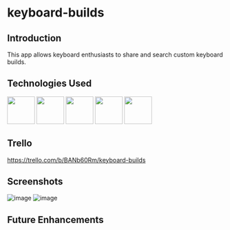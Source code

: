 # keyboard-builds

## Introduction
This app allows keyboard enthusiasts to share and search custom keyboard builds.

## Technologies Used
<img src="https://cdn.iconscout.com/icon/free/png-256/html5-40-1175193.png" width="64" height="64"/> <img src="https://cdn.iconscout.com/icon/free/png-256/css-37-226088.png" width="64" height="64"/> <img src="https://cdn.iconscout.com/icon/premium/png-256-thumb/python-4296046-3563381.png" width="64" height="64"/> <img src="https://cdn.iconscout.com/icon/free/png-256/django-2-282855.png" width="64" height="64"/> <img src="https://upload.wikimedia.org/wikipedia/commons/thumb/2/29/Postgresql_elephant.svg/640px-Postgresql_elephant.svg.png" width="64" height="64"/>

## Trello 
https://trello.com/b/BANb60Rm/keyboard-builds

## Screenshots
![image](https://i.imgur.com/0PApQk5.png)
![image](https://i.imgur.com/JClgRUT.png)

## Future Enhancements
